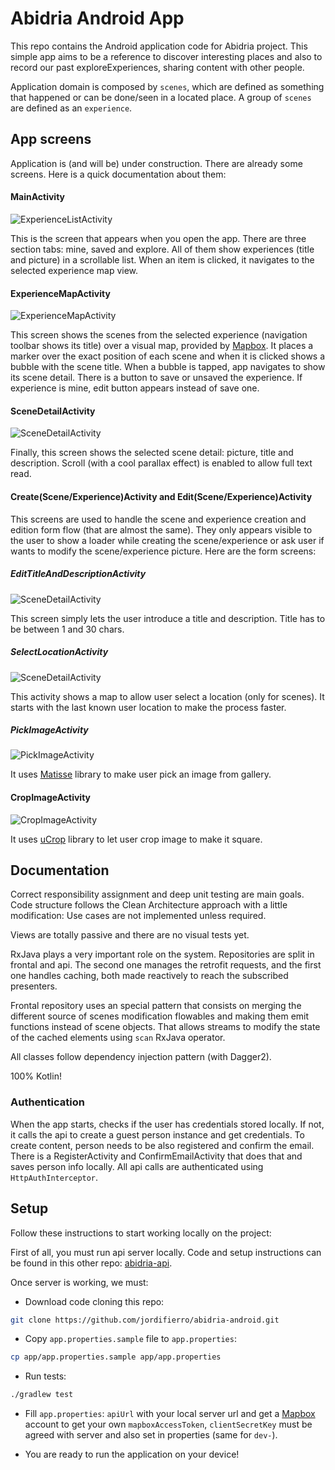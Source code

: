 # Abidria Android App
This repo contains the Android application
code for Abidria project.
This simple app aims to be a reference
to discover interesting places
and also to record our past exploreExperiences,
sharing content with other people.

Application domain is composed by `scenes`,
which are defined as something that happened
or can be done/seen in a located place.
A group of `scenes` are defined as an `experience`.

## App screens

Application is (and will be) under construction.
There are already some screens.
Here is a quick documentation about them:

#### MainActivity
![ExperienceListActivity](https://s3-eu-west-1.amazonaws.com/abidria/static/main-activity-screenshot.jpg)

This is the screen that appears when you open the app.
There are three section tabs: mine, saved and explore.
All of them show experiences (title and picture) in a scrollable list.
When an item is clicked,
it navigates to the selected experience map view.


#### ExperienceMapActivity
![ExperienceMapActivity](https://s3-eu-west-1.amazonaws.com/abidria/static/experience-map-screenshot.jpg)

This screen shows the scenes from the selected experience
(navigation toolbar shows its title)
over a visual map, provided by [Mapbox](https://www.mapbox.com/).
It places a marker over the exact position of each scene
and when it is clicked shows a bubble with the scene title.
When a bubble is tapped, app navigates to show its scene detail.
There is a button to save or unsaved the experience.
If experience is mine, edit button appears instead of save one.

#### SceneDetailActivity
![SceneDetailActivity](https://s3-eu-west-1.amazonaws.com/abidria/static/scene-detail-screenshot.jpg)

Finally, this screen shows the selected scene detail:
picture, title and description.
Scroll (with a cool parallax effect) is enabled
to allow full text read.

#### Create(Scene/Experience)Activity and Edit(Scene/Experience)Activity

This screens are used to handle the scene and experience creation and edition form flow
(that are almost the same).
They only appears visible to the user to show a loader while creating the scene/experience
or ask user if wants to modify the scene/experience picture.
Here are the form screens:

##### EditTitleAndDescriptionActivity
![SceneDetailActivity](https://s3-eu-west-1.amazonaws.com/abidria/static/edit-title-and-description-screenshot.jpg)

This screen simply lets the user introduce a title and description.
Title has to be between 1 and 30 chars.

##### SelectLocationActivity
![SceneDetailActivity](https://s3-eu-west-1.amazonaws.com/abidria/static/select-location-screenshot.jpg)

This activity shows a map to allow user select a location (only for scenes).
It starts with the last known user location to make the process faster.

##### PickImageActivity
![PickImageActivity](https://raw.githubusercontent.com/zhihu/Matisse/master/image/screenshot_zhihu.png)

It uses [Matisse](https://github.com/zhihu/Matisse) library to make
user pick an image from gallery.

#### CropImageActivity
![CropImageActivity](https://lh3.googleusercontent.com/1AaLxbfgADNljb4626mYYydeVSrpe1rGX04v25SRbDMPc2yO0O0fpLY2Wxz4TRva4Q=h900)

It uses [uCrop](https://github.com/Yalantis/uCrop) library to let
user crop image to make it square.


## Documentation

Correct responsibility assignment and deep unit testing are main goals.
Code structure follows the Clean Architecture approach
with a little modification:
Use cases are not implemented unless required.

Views are totally passive
and there are no visual tests yet.

RxJava plays a very important role on the system.
Repositories are split in frontal and api.
The second one manages the retrofit requests,
and the first one handles caching,
both made reactively to reach the subscribed presenters.

Frontal repository uses an special pattern that consists on
merging the different source of scenes modification flowables
and making them emit functions instead of scene objects.
That allows streams to modify the state of the cached
elements using `scan` RxJava operator.

All classes follow dependency injection pattern (with Dagger2).

100% Kotlin!

### Authentication

When the app starts, checks if the user has credentials stored locally.
If not, it calls the api to create a guest person instance and get credentials.
To create content, person needs to be also registered and confirm the email.
There is a RegisterActivity and ConfirmEmailActivity that does that and
saves person info locally.
All api calls are authenticated using `HttpAuthInterceptor`.

## Setup

Follow these instructions to start working locally on the project:

First of all, you must run api server locally.
Code and setup instructions can be found in this other repo:
[abidria-api](https://github.com/jordifierro/abidria-api).

Once server is working, we must:

* Download code cloning this repo:
```bash
git clone https://github.com/jordifierro/abidria-android.git
```
* Copy `app.properties.sample` file to `app.properties`:
```bash
cp app/app.properties.sample app/app.properties
```
* Run tests:
```bash
./gradlew test
```
* Fill `app.properties`: `apiUrl` with your local server url
and get a [Mapbox](https://www.mapbox.com/) account
to get your own `mapboxAccessToken`,
`clientSecretKey` must be agreed with server and also set in properties (same for `dev-`).

* You are ready to run the application on your device!
